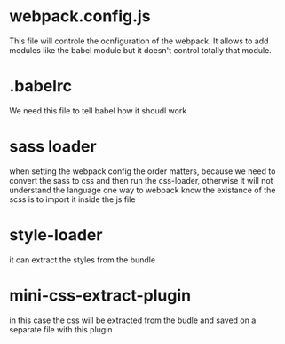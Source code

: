 # webpack.config.js

This file will controle the ocnfiguration of the webpack.
It allows to add modules like the babel module but it doesn't control totally that module.

# .babelrc

We need this file to tell babel how it shoudl work

# sass loader

when setting the webpack config the order matters, because we need to convert the sass to css and then run the css-loader, otherwise it will not understand the language
one way to webpack know the existance of the scss is to import it inside the js file

# style-loader

it can extract the styles from the bundle

# mini-css-extract-plugin

in this case the css will be extracted from the budle and saved on a separate file with this plugin
